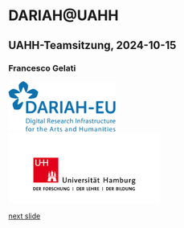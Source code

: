 # DARIAH@UAHH
## UAHH-Teamsitzung, 2024-10-15
### Francesco Gelati

<a href="https://www.dariah.eu/"><img src="media/dariah.png" alt="LOGO DARIAH" height="100px"/></a><a href="https://www.uni-hamburg.de/"><img src="media/uhh.png" alt="LOGO UHH" height="140px"/></a>

[next slide](02.md)
